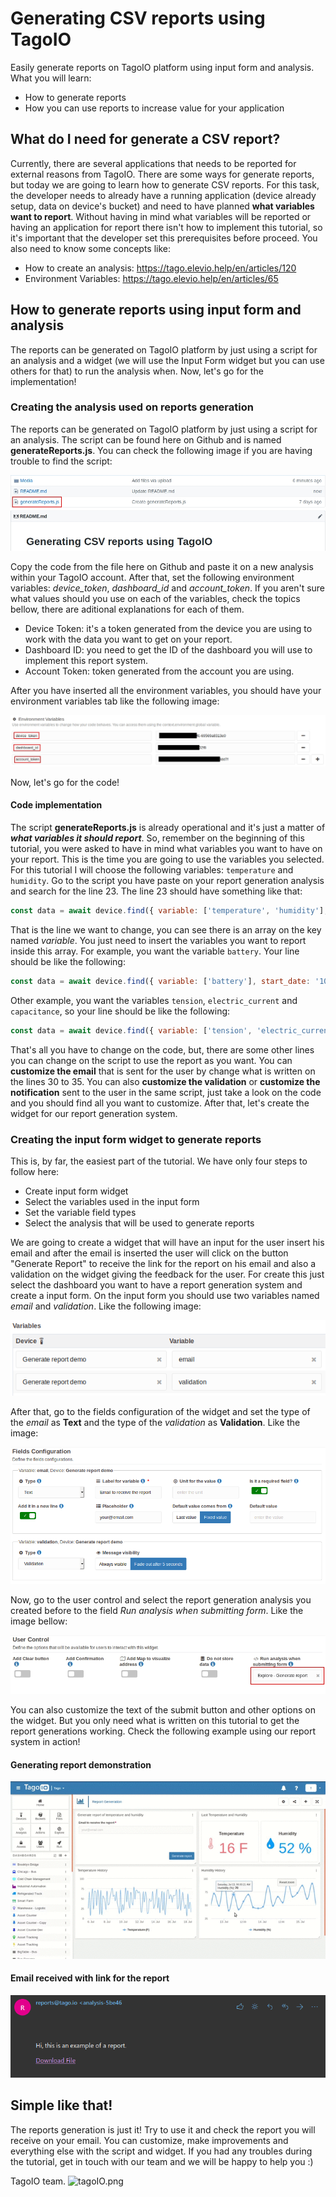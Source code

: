 # Generating CSV reports using TagoIO
Easily generate reports on TagoIO platform using input form and analysis. What you will learn:
- How to generate reports
- How you can use reports to increase value for your application

## What do I need for generate a CSV report?
Currently, there are several applications that needs to be reported for external reasons from TagoIO. There are some ways for generate reports, but today we are going to learn how to generate CSV reports. For this task, the developer needs to already have a running application (device already setup, data on device's bucket) and need to have planned **what variables want to report**. Without having in mind what variables will be reported or having an application for report there isn't how to implement this tutorial, so it's important that the developer set this prerequisites before proceed. You also need to know some concepts like:

- How to create an analysis: https://tago.elevio.help/en/articles/120
- Environment Variables: https://tago.elevio.help/en/articles/65

## How to generate reports using input form and analysis
The reports can be generated on TagoIO platform by just using a script for an analysis and a widget (we will use the Input Form widget but you can use others for that) to run the analysis when. Now, let's go for the implementation!

### Creating the analysis used on reports generation
The reports can be generated on TagoIO platform by just using a script for an analysis. The script can be found here on Github and is named **generateReports.js**. You can check the following image if you are having trouble to find the script:

![Script Location](Media/codeLocation.jpg)

Copy the code from the file here on Github and paste it on a new analysis within your TagoIO account. After that, set the following environment variables: *device_token*, *dashboard_id* and *account_token*. If you aren't sure what values should you use on each of the variables, check the topics bellow, there are aditional explanations for each of them.

- Device Token: it's a token generated from the device you are using to work with the data you want to get on your report.
- Dashboard ID: you need to get the ID of the dashboard you will use to implement this report system.
- Account Token: token generated from the account you are using.

After you have inserted all the environment variables, you should have your environment variables tab like the following image:

![Environment Variables](Media/environmentVar.jpg)

Now, let's go for the code!

#### Code implementation
The script **generateReports.js** is already operational and it's just a matter of ***what variables it should report***. So, remember on the beginning of this tutorial, you were asked to have in mind what variables you want to have on your report. This is the time you are going to use the variables you selected. For this tutorial I will choose the following variables: `temperature` and `humidity`. Go to the script you have paste on your report generation analysis and search for the line 23. The line 23 should have something like that:
```javascript
const data = await device.find({ variable: ['temperature', 'humidity'], start_date: '10 year', qty: 9999 });
```

That is the line we want to change, you can see there is an array on the key named *variable*. You just need to insert the variables you want to report inside this array. For example, you want the variable `battery`. Your line should be like the following:
```javascript
const data = await device.find({ variable: ['battery'], start_date: '10 year', qty: 9999 });
```

Other example, you want the variables `tension`, `electric_current` and `capacitance`, so your line should be like the following:
```javascript
const data = await device.find({ variable: ['tension', 'electric_current', 'capacitance'], start_date: '10 year', qty: 9999 });
```

That's all you have to change on the code, but, there are some other lines you can change on the script to use the report as you want. You can **customize the email** that is sent for the user by change what is written on the lines 30 to 35. You can also **customize the validation** or **customize the notification** sent to the user in the same script, just take a look on the code and you should find all you want to customize. After that, let's create the widget for our report generation system.

### Creating the input form widget to generate reports
This is, by far, the easiest part of the tutorial. We have only four steps to follow here:

- Create input form widget
- Select the variables used in the input form
- Set the variable field types
- Select the analysis that will be used to generate reports

We are going to create a widget that will have an input for the user insert his email and after the email is inserted the user will click on the button "Generate Report" to receive the link for the report on his email and also a validation on the widget giving the feedback for the user. For create this just select the dashboard you want to have a report generation system and create a input form. On the input form you should use two variables named *email* and *validation*. Like the following image:

![Widget variables](Media/widget_variables.png)

After that, go to the fields configuration of the widget and set the type of the *email* as **Text** and the type of the *validation* as **Validation**. Like the image:

![Fields Configuration](Media/field_configurations.png)

Now, go to the user control and select the report generation analysis you created before to the field *Run analysis when submitting form*. Like the image bellow:

![Run analysis when submitting form](Media/runAnalysis.jpg)

You can also customize the text of the submit button and other options on the widget. But you only need what is written on this tutorial to get the report generations working. Check the following example using our report system in action!

#### Generating report demonstration
![Generating report](Media/demonstration.gif)

#### Email received with link for the report
![Email Received with link for the report](Media/emailexample.png)


## Simple like that!
The reports generation is just it! Try to use it and check the report you will receive on your email. You can customize, make improvements and everything else with the script and widget. If you had any troubles during the tutorial, get in touch with our team and we will be happy to help you :)

TagoIO team. ![tagoIO.png](https://admin.tago.io/favicon-16x16.png?v=jw7PBgLGRl)
